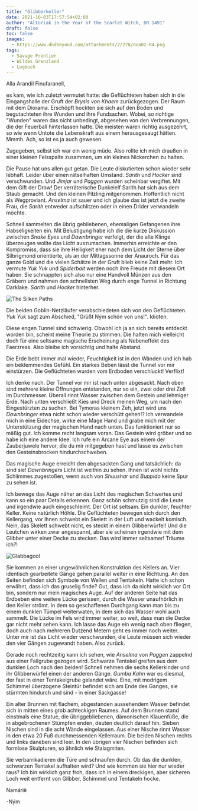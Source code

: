 ```yaml
---
title: "Glibberkeller"
date: 2021-10-03T17:57:54+02:00
author: "Alturiak in the Year of the Scarlet Witch, DR 1491"
draft: false
toc: false
images:
  - https://www.dndbeyond.com/attachments/2/278/ooa02-04.png
tags: 
  - Savage Frontier
  - Wildes Grenzland
  - Logbuch
---
```


Alla Arandil Finufaranell,

es kam, wie ich zuletzt vermutet hatte: die Geflüchteten haben sich in die Eingangshalle der Gruft der _Brysis von Khaem_ zurückgezogen. Der Raum mit dem Diorama. Erschöpft hockten sie sich auf den Boden und begutachteten ihre Wunden und ihre Fundsachen. Wobei, so richtige "Wunden" waren das nicht unbedingt, abgesehen von den Verbrennungen, die der Feuerball hinterlassen hatte. Die meisten waren richtig ausgezehrt, so wie wenn Untote die Lebenskraft aus einem herausgesaugt hätten. Mmmh. Ach, so ist es ja auch gewesen.

Zugegeben, selbst ich war ein wenig müde. Also rollte ich mich draußen in einer kleinen Felsspalte zusammen, um ein kleines Nickerchen zu halten.

Die Pause hat uns allen gut getan. Die Leute diskutierten schon wieder sehr lebhaft. Leider über einen rätselhaften Umstand. _Sarith_ und _Hocker_ sind verschwunden. Und _Jimjar_ und _Paggen_ wurden scheinbar vergiftet. Mit dem Gift der Drow! Der verräterische Dunkelelf Sarith hat sich aus dem Staub gemacht. Und den kleinen Pilzling mitgenommen. Hoffentlich nicht als Wegproviant. _Anselma_ ist sauer und ich glaube das ist jetzt die zweite Frau, die _Sarith_ entweder aufschlitzen oder in einen Drider verwandeln möchte.

Schnell sammelten die übrig gebliebenen, ehemaligen Gefangenen ihre Habseligkeiten ein. Mit Belustigung habe ich die die kurze Diskussion zwischen _Snake Eyes_ und _Dawnbringer_ verfolgt, der die alte Klinge überzeugen wollte das Licht auszumachen. Immerhin erreichte er den Kompromiss, dass sie ihre Helligkeit eher nach dem Licht der Sterne über Silbrigmond orientierte, als an der Mittagssonne der Anauroch. Für das ganze Gold und die vielen Schätze in der Gruft blieb keine Zeit mehr. Ich vermute _Yuk Yuk_ und _Spiderbait_ werden noch ihre Freude mit diesem Ort haben. Sie schnappten sich also nur eine Handvoll Münzen aus den Gräbern und nahmen den schnellsten Weg durch enge Tunnel in Richtung Darklake. _Sarith_ und _Hocker_ hinterher.

![The Silken Paths](https://i.imgur.com/j5rc7V5.jpg)

Die beiden Goblin-Netzläufer verabschiedeten sich von den Geflüchteten. _Yuk Yuk_ sagt zum Abschied, "Grüßt Ným schön von uns!". Idioten.

Diese engen Tunnel sind schwierig. Obwohl ich ja an sich bereits entdeckt worden bin, scheint meine Theorie zu stimmen. Die halten mich vielleicht doch für eine seltsame magische Erscheinung als Nebeneffekt des Faerzress. Also bleibe ich vorsichtig und halte Abstand.

Die Erde bebt immer mal wieder, Feuchtigkeit ist in den Wänden und ich hab ein beklemmendes Gefühl. Ein starkes Beben lässt die Tunnel vor mir einstürzen. Die Geflüchteten wurden vom Erdboden verschluckt! Verflixt!

Ich denke nach. Der Tunnel vor mir ist nach unten abgesackt. Nach oben sind mehrere kleine Öffnungen entstanden, nur so ein, zwei oder drei Zoll im Durchmesser. Überall rinnt Wasser zwischen dem Gestein und lehmiger Erde. Nach unten verschließt Kies und Dreck meinen Weg, um nach den Eingestürzten zu suchen. Bei Tymoras kleinem Zeh, jetzt wird uns _Dawnbringer_ etwa nicht schon wieder verschütt gehen!? Ich verwandele mich in eine Eidechse, wirke eine Mage Hand und grabe mich mit der Unterstützung der magischen Hand nach unten. Das funktioniert nur so mäßig gut. Ich komme recht langsam voran. Das Gestein wird gröber und so habe ich eine andere Idee. Ich rufe ein Arcane Eye aus einem der Zauberjuwele hervor, die du mir mitgegeben hast und lasse es zwischen den Gesteinsbrocken hindurchschweben.

Das magische Auge erreicht den abgesackten Gang und tatsächlich: da sind sie! _Dawnbringers_ Licht ist weithin zu sehen. Ihnen ist wohl nichts Schlimmes zugestoßen, wenn auch von _Shuushar_ und _Buppido_ keine Spur zu sehen ist.

Ich bewege das Auge näher an das Licht des magischen Schwertes und kann so ein paar Details erkennen. Ganz schön schmutzig sind die Leute und irgendwie auch eingeschleimt. Der Ort ist seltsam. Ein dunkler, feuchter Keller. Keine natürlich Höhle. Die Geflüchteten bewegen sich durch den Kellergang, vor ihnen schwebt ein Skelett in der Luft und wackelt komisch. Nein, das Skelett schwebt nicht, es steckt in einem Glibberwürfel! Und die Leutchen wirken zwar angespannt, aber sie scheinen irgendwie mit dem Glibber unter einer Decke zu stecken. Das wird immer seltsamer! Träume ich?!

![Glabbagool](https://i.imgur.com/K5t1vMz.png)

Sie kommen an einer ungewöhnlichen Konstruktion des Kellers an. Vier identisch gearbeitete Gänge gehen parallel weiter in eine Richtung. An den Seiten befinden sich Symbole von Wellen und Tentakeln. Hatte ich schon erwähnt, dass ich das gruselig finde? Gut, dass ich da nicht wirklich vor Ort bin, sondern nur mein magisches Auge. Auf der anderen Seite hat das Erdbeben eine weitere Lücke gerissen, durch die Wasser unaufhörlich in den Keller strömt. In dem so geschaffenen Durchgang kann man bis zu einem dunklen Tümpel weiterwaten, in dem sich das Wasser wohl auch sammelt. Die Lücke im Fels wird immer weiter, so weit, dass man die Decke gar nicht mehr sehen kann. Ich lasse das Auge ein wenig nach oben fliegen, doch auch nach mehreren Dutzend Metern geht es immer noch weiter. Unter mir ist das Licht wieder verschwunden, die Leute müssen sich wieder den vier Gängen zugewandt haben. Also zurück.

Gerade noch rechtzeitig kann ich sehen, wie _Anselma_ von _Paggen_ zappelnd aus einer Fallgrube gezogen wird. Schwarze Tentakel greifen aus dem dunklen Loch nach den beiden! Schnell nehmen die sechs Kellerkinder und ihr Glibberwürfel einen der anderen Gänge. _Gumba Kahn_ war es diesmal, der fast in einer Tentakelgrube gelandet wäre. Eine, mit modrigem Schimmel überzogene Steintür befindet sich am Ende des Ganges, sie stürmten hindurch und sind - in einer Sackgasse!

Ein alter Brunnen mit flachem, abgestanden aussehendem Wasser befindet sich in mitten eines grob achteckigen Raumes. Auf dem Brunnen stand einstmals eine Statue, die übriggebliebenen, dämonischen Klauenfüße, die in abgebrochenen Stümpfen enden, deuten deutlich darauf hin. Sieben Nischen sind in die acht Wände eingelassen. Aus einer Nische rinnt Wasser in den etwa 20 Fuß durchmessenden Kellerraum. Die beiden Nischen rechts und links daneben sind leer. In den übrigen vier Nischen befinden sich formlose Skulpturen, so ähnlich wie Stalagmiten.

Sie ver­bar­ri­ka­die­ren die Türe und schnaufen durch. Ob das die dunklen, schwarzen Tentakel aufhalten wird? Und wie kommen sie hier nur wieder raus? Ich bin wirklich ganz froh, dass ich in einem dreckigen, aber sicheren Loch weit entfernt von Gilbber, Schimmel und Tentakeln hocke.

Namárië

-Ným
